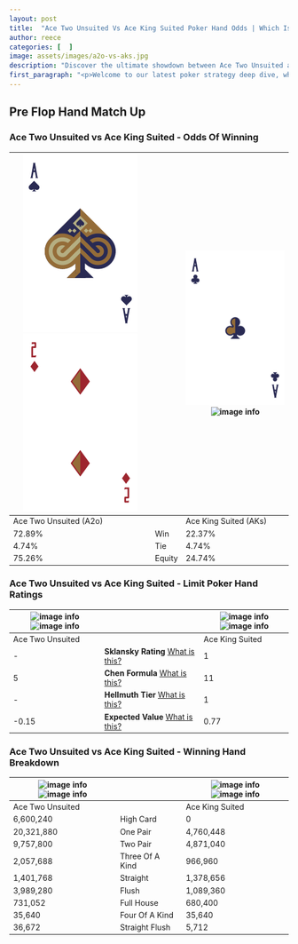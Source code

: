 ```yaml
---
layout: post
title:  "Ace Two Unsuited Vs Ace King Suited Poker Hand Odds | Which Is The Better Hand In Poker? A Complete Guide"
author: reece
categories: [  ]
image: assets/images/a2o-vs-aks.jpg
description: "Discover the ultimate showdown between Ace Two Unsuited and Ace King Suited in poker! Uncover the odds, strategies, and scenarios where one hand triumphs over the other. Get ready to up your poker game with this thrilling analysis."
first_paragraph: "<p>Welcome to our latest poker strategy deep dive, where we're pitting two distinct hands against each other in a high-stakes showdown: Ace Two Unsuited vs Ace King Suited.</p><p>In the dynamic world of poker, every decision counts, and knowing which hand holds the upper hand is key to your success at the table.</p><p>In this article, we'll dissect these two hands, explore the scenarios where one dominates the other, and equip you with the knowledge to make strategic choices that can tip the odds in your favor.</p><p>Get ready to unravel the intriguing dynamics of these poker hands and elevate your game to new heights.</p>"
---
```




[comment]: # (sp0)

## Pre Flop Hand Match Up

<div class="table hand-ratings" markdown="1"> 



### Ace Two Unsuited vs Ace King Suited - Odds Of Winning


    
| ![image info](assets/images/hand1/a.png) ![image info](assets/images/hand1/2o.png) |  | ![image info](assets/images/hand2/a.png) ![image info](assets/images/hand2/ks.png) |
| -------- | -------- | -------- |
| Ace Two Unsuited (A2o) |  | Ace King Suited (AKs) |
| 72.89% | Win | 22.37% |
| 4.74% | Tie | 4.74% |
| 75.26% | Equity | 24.74% |




[comment]: # (sp1)



### Ace Two Unsuited vs Ace King Suited - Limit Poker Hand Ratings


    
| ![image info](https://www.riverpairs.com/assets/images/hand1/a.png) ![image info](https://www.riverpairs.com/assets/images/hand1/2o.png) |  | ![image info](https://www.riverpairs.com/assets/images/hand2/a.png) ![image info](https://www.riverpairs.com/assets/images/hand2/ks.png) |
| -------- | -------- | -------- |
| Ace Two Unsuited |  | Ace King Suited |
| - | **Sklansky Rating** [What is this?](/sklansky-rating-explained) | 1 |
| 5 | **Chen Formula** [What is this?](/chen-formula-explained) | 11 |
| - | **Hellmuth Tier** [What is this?](/Hellmuth-tier-explained) | 1 |
| -0.15 | **Expected Value** [What is this?](/expected-value-explained) | 0.77 |




[comment]: # (sp2)



### Ace Two Unsuited vs Ace King Suited - Winning Hand Breakdown


    
| ![image info](https://www.riverpairs.com/assets/images/hand1/a.png) ![image info](https://www.riverpairs.com/assets/images/hand1/2o.png) |  | ![image info](https://www.riverpairs.com/assets/images/hand2/a.png) ![image info](https://www.riverpairs.com/assets/images/hand2/ks.png) |
| -------- | -------- | -------- |
| Ace Two Unsuited |  | Ace King Suited |
| 6,600,240 | High Card | 0 |
| 20,321,880 | One Pair | 4,760,448 |
| 9,757,800 | Two Pair | 4,871,040 |
| 2,057,688 | Three Of A Kind | 966,960 |
| 1,401,768 | Straight | 1,378,656 |
| 3,989,280 | Flush | 1,089,360 |
| 731,052 | Full House | 680,400 |
| 35,640 | Four Of A Kind | 35,640 |
| 36,672 | Straight Flush | 5,712 |




[comment]: # (sp3)



</div>

[comment]: # (sp4)



[comment]: # (sp5)


